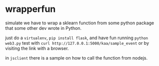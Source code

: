 # wrapperfun

simulate we have to wrap a sklearn function from some python package that some other dev wrote in Python. 

just do a `virtualenv`, `pip install flask`, and have fun running `python web3.py`
test with `curl http://127.0.0.1:5000/kaa/sample_event` or by visiting the link with a browser.


in `jsclient` there is a sample on how to call the function from nodejs.
